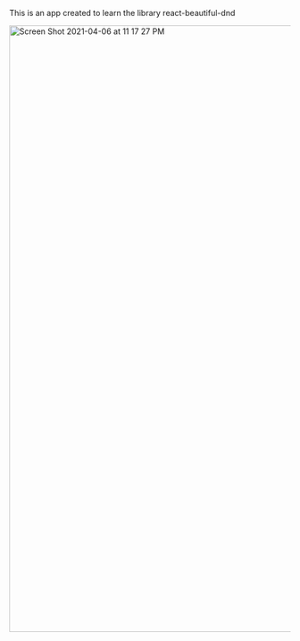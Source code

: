 This is an app created to learn the library react-beautiful-dnd

<img width="1084" alt="Screen Shot 2021-04-06 at 11 17 27 PM" src="https://user-images.githubusercontent.com/75742914/113809680-43664e00-972e-11eb-96a1-71dc6697e5ff.png">

